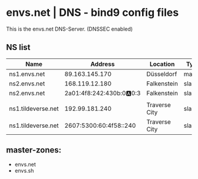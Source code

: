 # envs.net | DNS - bind9 config files

This is the envs.net DNS-Server. (DNSSEC enabled)

## NS list
| Name | Address | Location | Type |
| --- | --- | --- | --- |
| ns1.envs.net		 | 89.163.145.170				| Düsseldorf	| master |
| ns2.envs.net		 | 168.119.12.180				| Falkenstein	| slave	 |
| ns2.envs.net		 | 2a01:4f8:242:430b:0:a:0:3	| Falkenstein	| slave	 |
| | | | |
| ns1.tildeverse.net | 192.99.181.240				| Traverse City | slave	 |
| ns1.tildeverse.net | 2607:5300:60:4f58::240		| Traverse City	| slave	 |

## master-zones:
- envs.net
- envs.sh
